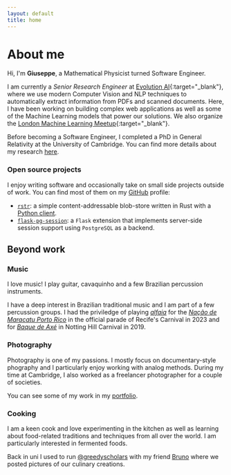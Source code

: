 ```yaml
---
layout: default
title: home
---
```

# About me

Hi, I'm **Giuseppe**, a Mathematical Physicist turned Software Engineer.

I am currently a *Senior Research Engineer* at
[Evolution AI](https://evolution.ai){:target="_blank"}, where we use modern Computer
Vision and NLP techniques to automatically extract information from PDFs and scanned
documents.
Here, I have been working on building complex web applications as well as some of the
Machine Learning models that power our solutions.
We also organize the [London Machine Learning Meetup](https://www.meetup.com/London-Machine-Learning-Meetup/){:target="_blank"}.

Before becoming a Software Engineer, I completed a PhD in General Relativity at the
University of Cambridge. You can find more details about my research [here](/academic).

### Open source projects

I enjoy writing software and occasionally take on small side projects outside of work.
You can find most of them on my [GitHub](https://github.com/giuppep) profile:

- [`rstr`](https://github.com/giuppep/rstr): a simple content-addressable blob-store written in Rust
with a [Python client](https://github.com/giuppep/rstr-client).
- [`flask-pg-session`](https://github.com/giuppep/flask-pg-session): a `Flask` extension
that implements server-side session support using `PostgreSQL` as a backend.

## Beyond work


### Music

I love music! I play guitar, cavaquinho and a few Brazilian percussion instruments.

I have a deep interest in Brazilian traditional music and I am part of a few percussion groups.
I had the priviledge of playing [*alfaia*](https://en.wikipedia.org/wiki/Alfaia) for the
[*Nação de Maracatu Porto Rico*](https://nacaoportorico.maracatu.org.br/) in the official parade
of Recife's Carnival in 2023 and for [*Baque de Axé*](https://www.baquedeaxe.com/) in
Notting Hill Carnival in 2019.


### Photography

Photography is one of my passions. I mostly focus on documentary-style phography and I
particularly enjoy working with analog methods.
During my time at Cambridge, I also worked as a freelancer photographer for a couple of
societies.

You can see some of my work in my [portfolio](https://giuseppe.papallo.it).

### Cooking

I am a keen cook and love experimenting in the kitchen as well as learning about
food-related traditions and techniques from all over the world.
I am particularly interested in fermented foods.

Back in uni I used to run [@greedyscholars](https://www.instagram.com/greedyscholars/)
with my friend [Bruno](https://brloureiro.github.io/) where we posted pictures of our
culinary creations.
